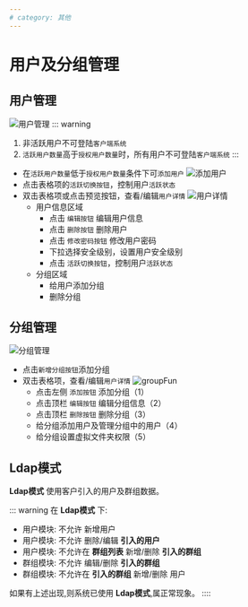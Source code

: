 ```yaml
---
# category: 其他
---
```

# 用户及分组管理
## 用户管理
![用户管理](/images/v1.1.6/user.png)
::: warning
1. 非活跃用户不可登陆`客户端系统`<Badge type="note" text="1.1.9" vertical="top"/>
2. `活跃用户数量`高于`授权用户数量`时，所有用户不可登陆`客户端系统`<Badge type="note" text="1.1.9" vertical="top"/>
:::
- 在`活跃用户数量`低于`授权用户数量`条件下可`添加用户`<Badge type="note" text="1.1.9" vertical="top"/>
    ![添加用户](/images/v1.1.6/userCreate.png)
- 点击表格项的`活跃切换按钮`，控制用户`活跃状态`<Badge type="note" text="1.1.9" vertical="top" color="trans"/>
- 双击表格项或点击预览按钮，查看/编辑`用户详情`
    ![用户详情](/images/v1.1.6/userDetail.png)
    - 用户信息区域
      - 点击 `编辑按钮` 编辑用户信息
      - 点击 `删除按钮` 删除用户
      - 点击 `修改密码按钮` 修改用户密码
      - 下拉选择安全级别，设置用户安全级别
      - 点击 `活跃切换按钮`，控制用户`活跃状态`
    - 分组区域
      - 给用户添加分组
      - 删除分组

## 分组管理
![分组管理](/images/v1.1.6/group.png)
- 点击`新增分组按钮`添加分组
- 双击表格项，查看/编辑`用户详情`
    ![groupFun](/images/groupFun.png)
    - 点击左侧 `添加按钮` 添加分组（1）
    - 点击顶栏 `编辑按钮` 编辑分组信息（2）
    - 点击顶栏 `删除按钮` 删除分组（3）
    - 给分组添加用户及管理分组中的用户（4）
    - 给分组设置虚拟文件夹权限（5）

## Ldap模式
__Ldap模式__ 使用客户引入的用户及群组数据。

::: warning
在 __Ldap模式__ 下:
- 用户模块: 不允许 新增用户
- 用户模块: 不允许 删除/编辑 __引入的用户__
- 用户模块: 不允许在 __群组列表__ 新增/删除 __引入的群组__
- 群组模块: 不允许 编辑/删除 __引入的群组__
- 群组模块: 不允许在 __引入的群组__ 新增/删除 用户

如果有上述出现,则系统已使用 __Ldap模式__,属正常现象。
::::

